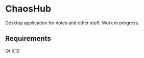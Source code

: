 # ChaosHub
Desktop application for notes and other stuff. Work in progress.

## Requirements

Qt 5.12